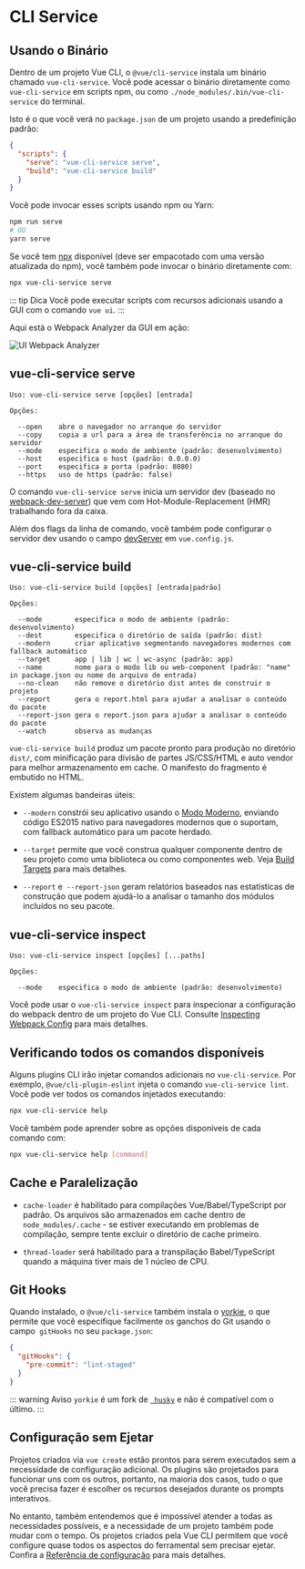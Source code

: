 # CLI Service

## Usando o Binário

Dentro de um projeto Vue CLI, o `@vue/cli-service` instala um binário chamado `vue-cli-service`. Você pode acessar o binário diretamente como `vue-cli-service` em scripts npm, ou como `./node_modules/.bin/vue-cli-service` do terminal.

Isto é o que você verá no `package.json` de um projeto usando a predefinição padrão:

``` json
{
  "scripts": {
    "serve": "vue-cli-service serve",
    "build": "vue-cli-service build"
  }
}
```

Você pode invocar esses scripts usando npm ou Yarn:

``` bash
npm run serve
# OU
yarn serve
```

Se você tem [npx](https://github.com/zkat/npx) disponível (deve ser empacotado com uma versão atualizada do npm), você também pode invocar o binário diretamente com:

``` bash
npx vue-cli-service serve
```

::: tip Dica
Você pode executar scripts com recursos adicionais usando a GUI com o comando `vue ui`.
:::

Aqui está o Webpack Analyzer da GUI em ação:

![UI Webpack Analyzer](/ui-analyzer.png)

## vue-cli-service serve

```
Uso: vue-cli-service serve [opções] [entrada]

Opções:

  --open    abre o navegador no arranque do servidor
  --copy    copia a url para a área de transferência no arranque do servidor
  --mode    especifica o modo de ambiente (padrão: desenvolvimento)
  --host    especifica o host (padrão: 0.0.0.0)
  --port    especifica a porta (padrão: 8080)
  --https   uso de https (padrão: false)
```

O comando `vue-cli-service serve` inicia um servidor dev (baseado no [webpack-dev-server](https://github.com/webpack/webpack-dev-server)) que vem com Hot-Module-Replacement (HMR) trabalhando fora da caixa.

Além dos flags da linha de comando, você também pode configurar o servidor dev usando o campo [devServer](../config/#devserver) em `vue.config.js`.

## vue-cli-service build

```
Uso: vue-cli-service build [opções] [entrada|padrão]

Opções:

  --mode        especifica o modo de ambiente (padrão: desenvolvimento)
  --dest        especifica o diretório de saída (padrão: dist)
  --modern      criar aplicativo segmentando navegadores modernos com fallback automático
  --target      app | lib | wc | wc-async (padrão: app)
  --name        nome para o modo lib ou web-component (padrão: "name" in package.json ou nome do arquivo de entrada)
  --no-clean    não remove o diretório dist antes de construir o projeto
  --report      gera o report.html para ajudar a analisar o conteúdo do pacote
  --report-json gera o report.json para ajudar a analisar o conteúdo do pacote
  --watch       observa as mudanças
```

`vue-cli-service build` produz um pacote pronto para produção no diretório `dist/`, com minificação para divisão de partes JS/CSS/HTML e auto vendor para melhor armazenamento em cache. O manifesto do fragmento é embutido no HTML.

Existem algumas bandeiras úteis:

- `--modern` constrói seu aplicativo usando o [Modo Moderno](./browser-compatibility.md#modern-mode), enviando código ES2015 nativo para navegadores modernos que o suportam, com fallback automático para um pacote herdado.

- `--target` permite que você construa qualquer componente dentro de seu projeto como uma biblioteca ou como componentes web. Veja [Build Targets](./build-targets.md) para mais detalhes.

- `--report` e` --report-json` geram relatórios baseados nas estatísticas de construção que podem ajudá-lo a analisar o tamanho dos módulos incluídos no seu pacote.

## vue-cli-service inspect

```
Uso: vue-cli-service inspect [opções] [...paths]

Opções:

  --mode    especifica o modo de ambiente (padrão: desenvolvimento)
```

Você pode usar o `vue-cli-service inspect` para inspecionar a configuração do webpack dentro de um projeto do Vue CLI. Consulte [Inspecting Webpack Config](./webpack.md#inspecting-the-project-s-webpack-config) para mais detalhes.

## Verificando todos os comandos disponíveis

Alguns plugins CLI irão injetar comandos adicionais no `vue-cli-service`. Por exemplo, `@vue/cli-plugin-eslint` injeta o comando `vue-cli-service lint`. Você pode ver todos os comandos injetados executando:

``` bash
npx vue-cli-service help
```

Você também pode aprender sobre as opções disponíveis de cada comando com:

``` bash
npx vue-cli-service help [command]
```

## Cache e Paralelização

- `cache-loader` é habilitado para compilações Vue/Babel/TypeScript por padrão. Os arquivos são armazenados em cache dentro de `node_modules/.cache` - se estiver executando em problemas de compilação, sempre tente excluir o diretório de cache primeiro.

- `thread-loader` será habilitado para a transpilação Babel/TypeScript quando a máquina tiver mais de 1 núcleo de CPU.

## Git Hooks

Quando instalado, o `@vue/cli-service` também instala o [yorkie](https://github.com/yyx990803/yorkie), o que permite que você especifique facilmente os ganchos do Git usando o campo` gitHooks` no seu `package.json`:

``` json
{
  "gitHooks": {
    "pre-commit": "lint-staged"
  }
}
```

::: warning Aviso
`yorkie` é um fork de [` husky`](https://github.com/typicode/husky) e não é compatível com o último.
:::

## Configuração sem Ejetar

Projetos criados via `vue create` estão prontos para serem executados sem a necessidade de configuração adicional. Os plugins são projetados para funcionar uns com os outros, portanto, na maioria dos casos, tudo o que você precisa fazer é escolher os recursos desejados durante os prompts interativos.

No entanto, também entendemos que é impossível atender a todas as necessidades possíveis, e a necessidade de um projeto também pode mudar com o tempo. Os projetos criados pela Vue CLI permitem que você configure quase todos os aspectos do ferramental sem precisar ejetar. Confira a [Referência de configuração](../config/) para mais detalhes.